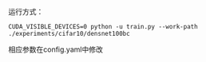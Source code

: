 运行方式：

```
CUDA_VISIBLE_DEVICES=0 python -u train.py --work-path ./experiments/cifar10/densnet100bc
```

相应参数在config.yaml中修改